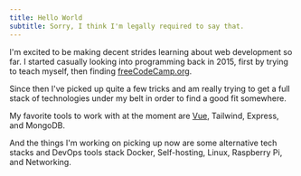 ```yaml
---
title: Hello World
subtitle: Sorry, I think I'm legally required to say that.
---
```

<p class="w-full">I'm excited to be making decent strides learning about web development
so far. I started casually looking into programming back in 2015, first
by trying to teach myself, then finding
<a class="border-b-2 border-blue-500" href="https://freecodecamp.org" target="_blank">freeCodeCamp.org</a>.</p>

<p>Since then I've picked up quite a few tricks and am really trying to get
a full stack of technologies under my belt in order to find a good fit
somewhere.</p>

<p>My favorite tools to work with at the moment are <a href="https://vuejs.org" target="_blank">Vue</a>, <a>Tailwind</a>, <a>Express</a>, and <a>MongoDB</a>.</p>

<p>And the things I'm working on picking up now are some alternative tech stacks and DevOps tools stack <a>Docker</a>, 
<a>Self-hosting</a>, <a>Linux</a>, <a>Raspberry Pi</a>, and <a>Networking</a>.</p>